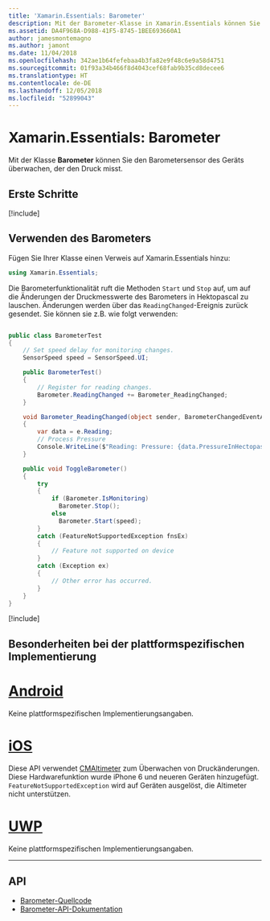 ```yaml
---
title: 'Xamarin.Essentials: Barometer'
description: Mit der Barometer-Klasse in Xamarin.Essentials können Sie den Barometersensor des Geräts überwachen, der den Druck misst.
ms.assetid: DA4F968A-D988-41F5-8745-1BEE693660A1
author: jamesmontemagno
ms.author: jamont
ms.date: 11/04/2018
ms.openlocfilehash: 342ae1b64fefebaa4b3fa82e9f48c6e9a58d4751
ms.sourcegitcommit: 01f93a34b466f8d4043cef68fab9b35cd8decee6
ms.translationtype: HT
ms.contentlocale: de-DE
ms.lasthandoff: 12/05/2018
ms.locfileid: "52899043"
---
```

# <a name="xamarinessentials-barometer"></a>Xamarin.Essentials: Barometer

Mit der Klasse **Barometer** können Sie den Barometersensor des Geräts überwachen, der den Druck misst.

## <a name="get-started"></a>Erste Schritte

[!include[](~/essentials/includes/get-started.md)]

## <a name="using-barometer"></a>Verwenden des Barometers

Fügen Sie Ihrer Klasse einen Verweis auf Xamarin.Essentials hinzu:

```csharp
using Xamarin.Essentials;
```

Die Barometerfunktionalität ruft die Methoden `Start` und `Stop` auf, um auf die Änderungen der Druckmesswerte des Barometers in Hektopascal zu lauschen. Änderungen werden über das `ReadingChanged`-Ereignis zurück gesendet. Sie können sie z.B. wie folgt verwenden:

```csharp

public class BarometerTest
{
    // Set speed delay for monitoring changes.
    SensorSpeed speed = SensorSpeed.UI;

    public BarometerTest()
    {
        // Register for reading changes.
        Barometer.ReadingChanged += Barometer_ReadingChanged;
    }

    void Barometer_ReadingChanged(object sender, BarometerChangedEventArgs e)
    {
        var data = e.Reading;
        // Process Pressure
        Console.WriteLine($"Reading: Pressure: {data.PressureInHectopascals} hectopascals");
    }

    public void ToggleBarometer()
    {
        try
        {
            if (Barometer.IsMonitoring)
              Barometer.Stop();
            else
              Barometer.Start(speed);
        }
        catch (FeatureNotSupportedException fnsEx)
        {
            // Feature not supported on device
        }
        catch (Exception ex)
        {
            // Other error has occurred.
        }
    }
}
```

[!include[](~/essentials/includes/sensor-speed.md)]

## <a name="platform-implementation-specifics"></a>Besonderheiten bei der plattformspezifischen Implementierung

# <a name="androidtabandroid"></a>[Android](#tab/android)

Keine plattformspezifischen Implementierungsangaben.

# <a name="iostabios"></a>[iOS](#tab/ios)

Diese API verwendet [CMAltimeter](https://developer.apple.com/documentation/coremotion/cmaltimeter#//apple_ref/occ/cl/CMAltimeter) zum Überwachen von Druckänderungen. Diese Hardwarefunktion wurde iPhone 6 und neueren Geräten hinzugefügt. `FeatureNotSupportedException` wird auf Geräten ausgelöst, die Altimeter nicht unterstützen.

# <a name="uwptabuwp"></a>[UWP](#tab/uwp)

Keine plattformspezifischen Implementierungsangaben.

-----

## <a name="api"></a>API

- [Barometer-Quellcode](https://github.com/xamarin/Essentials/tree/master/Xamarin.Essentials/Barometer)
- [Barometer-API-Dokumentation](xref:Xamarin.Essentials.Barometer)
